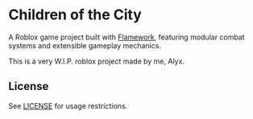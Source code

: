 # Children of the City

A Roblox game project built with [Flamework](https://fireboltofdeath.dev/docs/flamework/), featuring modular combat systems and extensible gameplay mechanics.

This is a very W.I.P. roblox project made by me, Alyx.

## License

See [LICENSE](LICENSE) for usage restrictions.
